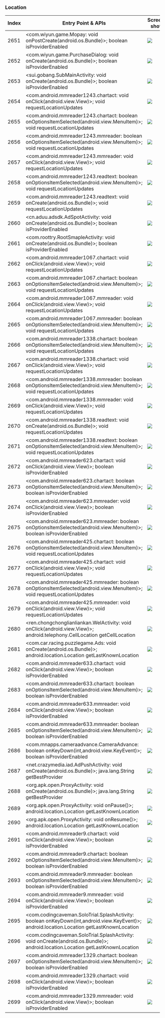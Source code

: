 ### Location
| Index | Entry Point & APIs | Screen shot | Resource id | Label |
| ------------- | ------------- | ------------- |-------------|-------------|
| 2651 | <com.wiyun.game.Mopay: void onPostCreate(android.os.Bundle)>; boolean isProviderEnabled | ![](D:\COSMOS\output\py\Drebin\VirusShare_Android_20130506\VirusShare_8cceba8a2c48ccdcc346dfb3cd243fb4\com.wiyun.game.Mopay.png) |  | |
| 2652 | <com.wiyun.game.PurchaseDialog: void onCreate(android.os.Bundle)>; boolean isProviderEnabled | ![](D:\COSMOS\output\py\Drebin\VirusShare_Android_20130506\VirusShare_8cceba8a2c48ccdcc346dfb3cd243fb4\com.wiyun.game.PurchaseDialog.png) |  | |
| 2653 | <sui.gobang.SubMainActivity: void onCreate(android.os.Bundle)>; boolean isProviderEnabled | ![](D:\COSMOS\output\py\Drebin\VirusShare_Android_20130506\VirusShare_8cceba8a2c48ccdcc346dfb3cd243fb4\sui.gobang.SubMainActivity.png) |  | |
| 2654 | <com.android.mmreader1243.chartact: void onClick(android.view.View)>; void requestLocationUpdates | ![](D:\COSMOS\output\py\Drebin\VirusShare_Android_20130506\VirusShare_8cd2f7fd299db8ceb045df5e2d76c7a7\com.android.mmreader1243.chartact.png) |  | |
| 2655 | <com.android.mmreader1243.chartact: boolean onOptionsItemSelected(android.view.MenuItem)>; void requestLocationUpdates | ![](D:\COSMOS\output\py\Drebin\VirusShare_Android_20130506\VirusShare_8cd2f7fd299db8ceb045df5e2d76c7a7\com.android.mmreader1243.chartact.png) |  | |
| 2656 | <com.android.mmreader1243.mmreader: boolean onOptionsItemSelected(android.view.MenuItem)>; void requestLocationUpdates | ![](D:\COSMOS\output\py\Drebin\VirusShare_Android_20130506\VirusShare_8cd2f7fd299db8ceb045df5e2d76c7a7\com.android.mmreader1243.mmreader.png) |  | |
| 2657 | <com.android.mmreader1243.mmreader: void onClick(android.view.View)>; void requestLocationUpdates | ![](D:\COSMOS\output\py\Drebin\VirusShare_Android_20130506\VirusShare_8cd2f7fd299db8ceb045df5e2d76c7a7\com.android.mmreader1243.mmreader.png) |  | |
| 2658 | <com.android.mmreader1243.readtext: boolean onOptionsItemSelected(android.view.MenuItem)>; void requestLocationUpdates | ![](D:\COSMOS\output\py\Drebin\VirusShare_Android_20130506\VirusShare_8cd2f7fd299db8ceb045df5e2d76c7a7\com.android.mmreader1243.readtext.png) |  | |
| 2659 | <com.android.mmreader1243.readtext: void onCreate(android.os.Bundle)>; void requestLocationUpdates | ![](D:\COSMOS\output\py\Drebin\VirusShare_Android_20130506\VirusShare_8cd2f7fd299db8ceb045df5e2d76c7a7\com.android.mmreader1243.readtext.png) |  | |
| 2660 | <cn.aduu.adsdk.AdSpotActivity: void onCreate(android.os.Bundle)>; boolean isProviderEnabled | ![](D:\COSMOS\output\py\Drebin\VirusShare_Android_20130506\VirusShare_fad81626c3dc0d7af60d58b434c11d3d\cn.aduu.adsdk.AdSpotActivity.png) |  | |
| 2661 | <com.roottry.RootSmapleActivity: void onCreate(android.os.Bundle)>; boolean isProviderEnabled | ![](D:\COSMOS\output\py\Drebin\VirusShare_Android_20130506\VirusShare_fad81626c3dc0d7af60d58b434c11d3d\com.roottry.RootSmapleActivity.png) |  | |
| 2662 | <com.android.mmreader1067.chartact: void onClick(android.view.View)>; void requestLocationUpdates | ![](D:\COSMOS\output\py\Drebin\VirusShare_Android_20130506\VirusShare_8d98cf0d8458575fcd2c8162b0c04231\com.android.mmreader1067.chartact.png) |  | |
| 2663 | <com.android.mmreader1067.chartact: boolean onOptionsItemSelected(android.view.MenuItem)>; void requestLocationUpdates | ![](D:\COSMOS\output\py\Drebin\VirusShare_Android_20130506\VirusShare_8d98cf0d8458575fcd2c8162b0c04231\com.android.mmreader1067.chartact.png) |  | |
| 2664 | <com.android.mmreader1067.mmreader: void onClick(android.view.View)>; void requestLocationUpdates | ![](D:\COSMOS\output\py\Drebin\VirusShare_Android_20130506\VirusShare_8d98cf0d8458575fcd2c8162b0c04231\com.android.mmreader1067.mmreader.png) |  | |
| 2665 | <com.android.mmreader1067.mmreader: boolean onOptionsItemSelected(android.view.MenuItem)>; void requestLocationUpdates | ![](D:\COSMOS\output\py\Drebin\VirusShare_Android_20130506\VirusShare_8d98cf0d8458575fcd2c8162b0c04231\com.android.mmreader1067.mmreader.png) |  | |
| 2666 | <com.android.mmreader1338.chartact: boolean onOptionsItemSelected(android.view.MenuItem)>; void requestLocationUpdates | ![](D:\COSMOS\output\py\Drebin\VirusShare_Android_20130506\VirusShare_8d9dc159b8da0826d7b78575f2e9dd84\com.android.mmreader1338.chartact.png) |  | |
| 2667 | <com.android.mmreader1338.chartact: void onClick(android.view.View)>; void requestLocationUpdates | ![](D:\COSMOS\output\py\Drebin\VirusShare_Android_20130506\VirusShare_8d9dc159b8da0826d7b78575f2e9dd84\com.android.mmreader1338.chartact.png) |  | |
| 2668 | <com.android.mmreader1338.mmreader: boolean onOptionsItemSelected(android.view.MenuItem)>; void requestLocationUpdates | ![](D:\COSMOS\output\py\Drebin\VirusShare_Android_20130506\VirusShare_8d9dc159b8da0826d7b78575f2e9dd84\com.android.mmreader1338.mmreader.png) |  | |
| 2669 | <com.android.mmreader1338.mmreader: void onClick(android.view.View)>; void requestLocationUpdates | ![](D:\COSMOS\output\py\Drebin\VirusShare_Android_20130506\VirusShare_8d9dc159b8da0826d7b78575f2e9dd84\com.android.mmreader1338.mmreader.png) |  | |
| 2670 | <com.android.mmreader1338.readtext: void onCreate(android.os.Bundle)>; void requestLocationUpdates | ![](D:\COSMOS\output\py\Drebin\VirusShare_Android_20130506\VirusShare_8d9dc159b8da0826d7b78575f2e9dd84\com.android.mmreader1338.readtext.png) |  | |
| 2671 | <com.android.mmreader1338.readtext: boolean onOptionsItemSelected(android.view.MenuItem)>; void requestLocationUpdates | ![](D:\COSMOS\output\py\Drebin\VirusShare_Android_20130506\VirusShare_8d9dc159b8da0826d7b78575f2e9dd84\com.android.mmreader1338.readtext.png) |  | |
| 2672 | <com.android.mmreader623.chartact: void onClick(android.view.View)>; boolean isProviderEnabled | ![](D:\COSMOS\output\py\Drebin\VirusShare_Android_20130506\VirusShare_8dbaa133bea42a1b3702843c59abfa5c\com.android.mmreader623.chartact.png) |  | |
| 2673 | <com.android.mmreader623.chartact: boolean onOptionsItemSelected(android.view.MenuItem)>; boolean isProviderEnabled | ![](D:\COSMOS\output\py\Drebin\VirusShare_Android_20130506\VirusShare_8dbaa133bea42a1b3702843c59abfa5c\com.android.mmreader623.chartact.png) |  | |
| 2674 | <com.android.mmreader623.mmreader: void onClick(android.view.View)>; boolean isProviderEnabled | ![](D:\COSMOS\output\py\Drebin\VirusShare_Android_20130506\VirusShare_8dbaa133bea42a1b3702843c59abfa5c\com.android.mmreader623.mmreader.png) |  | |
| 2675 | <com.android.mmreader623.mmreader: boolean onOptionsItemSelected(android.view.MenuItem)>; boolean isProviderEnabled | ![](D:\COSMOS\output\py\Drebin\VirusShare_Android_20130506\VirusShare_8dbaa133bea42a1b3702843c59abfa5c\com.android.mmreader623.mmreader.png) |  | |
| 2676 | <com.android.mmreader425.chartact: boolean onOptionsItemSelected(android.view.MenuItem)>; void requestLocationUpdates | ![](D:\COSMOS\output\py\Drebin\VirusShare_Android_20130506\VirusShare_8dda932aef0d0b4e006a69a4a7be0ce3\com.android.mmreader425.chartact.png) |  | |
| 2677 | <com.android.mmreader425.chartact: void onClick(android.view.View)>; void requestLocationUpdates | ![](D:\COSMOS\output\py\Drebin\VirusShare_Android_20130506\VirusShare_8dda932aef0d0b4e006a69a4a7be0ce3\com.android.mmreader425.chartact.png) |  | |
| 2678 | <com.android.mmreader425.mmreader: boolean onOptionsItemSelected(android.view.MenuItem)>; void requestLocationUpdates | ![](D:\COSMOS\output\py\Drebin\VirusShare_Android_20130506\VirusShare_8dda932aef0d0b4e006a69a4a7be0ce3\com.android.mmreader425.mmreader.png) |  | |
| 2679 | <com.android.mmreader425.mmreader: void onClick(android.view.View)>; void requestLocationUpdates | ![](D:\COSMOS\output\py\Drebin\VirusShare_Android_20130506\VirusShare_8dda932aef0d0b4e006a69a4a7be0ce3\com.android.mmreader425.mmreader.png) |  | |
| 2680 | <ren.chongchonglianliankan.WelActivity: void onClick(android.view.View)>; android.telephony.CellLocation getCellLocation | ![](D:\COSMOS\output\py\Drebin\VirusShare_Android_20130506\VirusShare_8e0598dbbc2bfe2e5dd62fcf30d9a98d\ren.chongchonglianliankan.WelActivity.png) |  | |
| 2681 | <com.car.racing.puzzlegame.Ads: void onCreate(android.os.Bundle)>; android.location.Location getLastKnownLocation | ![](D:\COSMOS\output\py\Drebin\VirusShare_Android_20130506\VirusShare_8e136a7d0345428aedd923088102a77c\com.car.racing.puzzlegame.Ads.png) |  | |
| 2682 | <com.android.mmreader633.chartact: void onClick(android.view.View)>; boolean isProviderEnabled | ![](D:\COSMOS\output\py\Drebin\VirusShare_Android_20130506\VirusShare_8e1a4851b5ab63823c58d3580e1f1c7c\com.android.mmreader633.chartact.png) |  | |
| 2683 | <com.android.mmreader633.chartact: boolean onOptionsItemSelected(android.view.MenuItem)>; boolean isProviderEnabled | ![](D:\COSMOS\output\py\Drebin\VirusShare_Android_20130506\VirusShare_8e1a4851b5ab63823c58d3580e1f1c7c\com.android.mmreader633.chartact.png) |  | |
| 2684 | <com.android.mmreader633.mmreader: void onClick(android.view.View)>; boolean isProviderEnabled | ![](D:\COSMOS\output\py\Drebin\VirusShare_Android_20130506\VirusShare_8e1a4851b5ab63823c58d3580e1f1c7c\com.android.mmreader633.mmreader.png) |  | |
| 2685 | <com.android.mmreader633.mmreader: boolean onOptionsItemSelected(android.view.MenuItem)>; boolean isProviderEnabled | ![](D:\COSMOS\output\py\Drebin\VirusShare_Android_20130506\VirusShare_8e1a4851b5ab63823c58d3580e1f1c7c\com.android.mmreader633.mmreader.png) |  | |
| 2686 | <com.mnapps.cameraadvance.CameraAdvance: boolean onKeyDown(int,android.view.KeyEvent)>; boolean isProviderEnabled | ![](D:\COSMOS\output\py\Drebin\VirusShare_Android_20130506\VirusShare_8e4bc93becb3cc46123e7e250c598971\com.mnapps.cameraadvance.CameraAdvance.png) |  | |
| 2687 | <net.crazymedia.iad.AdPushActivity: void onCreate(android.os.Bundle)>; java.lang.String getBestProvider | ![](D:\COSMOS\output\py\Drebin\VirusShare_Android_20130506\VirusShare_d2f503c0f8c8ab67c5e7f088e9bdd942\net.crazymedia.iad.AdPushActivity.png) |  | |
| 2688 | <org.apk.open.ProxyActivity: void onCreate(android.os.Bundle)>; java.lang.String getBestProvider | ![](D:\COSMOS\output\py\Drebin\VirusShare_Android_20130506\VirusShare_d2f503c0f8c8ab67c5e7f088e9bdd942\org.apk.open.ProxyActivity.png) |  | |
| 2689 | <org.apk.open.ProxyActivity: void onPause()>; android.location.Location getLastKnownLocation | ![](D:\COSMOS\output\py\Drebin\VirusShare_Android_20130506\VirusShare_d2f503c0f8c8ab67c5e7f088e9bdd942\org.apk.open.ProxyActivity.png) |  | |
| 2690 | <org.apk.open.ProxyActivity: void onResume()>; android.location.Location getLastKnownLocation | ![](D:\COSMOS\output\py\Drebin\VirusShare_Android_20130506\VirusShare_d2f503c0f8c8ab67c5e7f088e9bdd942\org.apk.open.ProxyActivity.png) |  | |
| 2691 | <com.android.mmreader9.chartact: void onClick(android.view.View)>; boolean isProviderEnabled | ![](D:\COSMOS\output\py\Drebin\VirusShare_Android_20130506\VirusShare_8f69a370d4570564f6d21885b1ea35a1\com.android.mmreader9.chartact.png) |  | |
| 2692 | <com.android.mmreader9.chartact: boolean onOptionsItemSelected(android.view.MenuItem)>; boolean isProviderEnabled | ![](D:\COSMOS\output\py\Drebin\VirusShare_Android_20130506\VirusShare_8f69a370d4570564f6d21885b1ea35a1\com.android.mmreader9.chartact.png) |  | |
| 2693 | <com.android.mmreader9.mmreader: boolean onOptionsItemSelected(android.view.MenuItem)>; boolean isProviderEnabled | ![](D:\COSMOS\output\py\Drebin\VirusShare_Android_20130506\VirusShare_8f69a370d4570564f6d21885b1ea35a1\com.android.mmreader9.mmreader.png) |  | |
| 2694 | <com.android.mmreader9.mmreader: void onClick(android.view.View)>; boolean isProviderEnabled | ![](D:\COSMOS\output\py\Drebin\VirusShare_Android_20130506\VirusShare_8f69a370d4570564f6d21885b1ea35a1\com.android.mmreader9.mmreader.png) |  | |
| 2695 | <com.codingcaveman.SoloTrial.SplashActivity: boolean onKeyDown(int,android.view.KeyEvent)>; android.location.Location getLastKnownLocation | ![](D:\COSMOS\output\py\Drebin\VirusShare_Android_20130506\VirusShare_8f7cf24b41e225fc9e458272893bca5f\com.codingcaveman.SoloTrial.SplashActivity.png) |  | |
| 2696 | <com.codingcaveman.SoloTrial.SplashActivity: void onCreate(android.os.Bundle)>; android.location.Location getLastKnownLocation | ![](D:\COSMOS\output\py\Drebin\VirusShare_Android_20130506\VirusShare_8f7cf24b41e225fc9e458272893bca5f\com.codingcaveman.SoloTrial.SplashActivity.png) |  | |
| 2697 | <com.android.mmreader1329.chartact: boolean onOptionsItemSelected(android.view.MenuItem)>; boolean isProviderEnabled | ![](D:\COSMOS\output\py\Drebin\VirusShare_Android_20130506\VirusShare_900952138b9ae984d1f499c37781ee09\com.android.mmreader1329.chartact.png) |  | |
| 2698 | <com.android.mmreader1329.chartact: void onClick(android.view.View)>; boolean isProviderEnabled | ![](D:\COSMOS\output\py\Drebin\VirusShare_Android_20130506\VirusShare_900952138b9ae984d1f499c37781ee09\com.android.mmreader1329.chartact.png) |  | |
| 2699 | <com.android.mmreader1329.mmreader: void onClick(android.view.View)>; boolean isProviderEnabled | ![](D:\COSMOS\output\py\Drebin\VirusShare_Android_20130506\VirusShare_900952138b9ae984d1f499c37781ee09\com.android.mmreader1329.mmreader.png) |  | |
